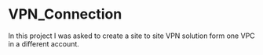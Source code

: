 # VPN_Connection
In this project I was asked to create a site to site VPN solution form one VPC in a different account.
